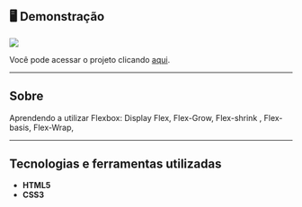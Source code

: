 ## 🖥️ Demonstração

![](https://i.imgur.com/2hjP6G7.png)   

Você pode acessar o projeto clicando [aqui](https://guilhermesdb.github.io/Learn-Flexbox).

---

## Sobre   
Aprendendo a utilizar Flexbox: Display Flex, Flex-Grow, Flex-shrink , Flex-basis, Flex-Wrap,

---

## Tecnologias e ferramentas utilizadas
- **HTML5**
- **CSS3**




